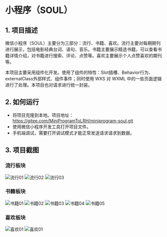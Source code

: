 # 小程序（SOUL）

## 1. 项目描述

微信小程序（SOUL）主要分为三部分：流行、书籍、喜欢。流行主要对每期期刊进行展示，包括电影经典台词、语句、音乐。书籍主要展示精选书籍，可以查看书籍详情介绍，对书籍进行搜索、评论、点赞等。喜欢主要展示个人点赞喜欢的期刊等。

本项目主要采用组件化开发。使用了组件的特性：Slot插槽、Behavior行为、externalClass外部样式、组件事件；同时使用 WXS 对 WXML 中的一些页面逻辑进行了处理。本项目也对请求进行统一封装。

## 2. 如何运行

+ 将项目克隆到本地。项目地址：<https://gitee.com/MiniProgramToLRH/miniprogram-soul.git>
+ 使用微信小程序开发工具打开项目文件。
+ 手机端调试，需要打开调试模式才能正常发送请求请求到数据。

## 3. 项目截图

### 流行板块

![流行01](./readme/images/liuxing01.png) ![流行02](./readme/images/liuxing02.png) ![流行03](./readme/images/liuxing03.png)

### 书籍板块

![书籍01](./readme/images/shuji01.png) ![书籍02](./readme/images/shuji02.png) ![书籍03](./readme/images/shuji03.png) ![书籍04](./readme/images/shuji04.png) ![书籍05](./readme/images/shuji05.png)

### 喜欢板块

![喜欢01](./readme/images/my01.png) ![喜欢01](./readme/images/my02.png)